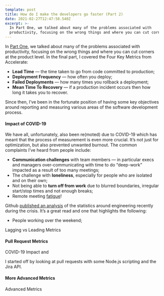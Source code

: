 ```yaml
---
template: post
title: How do I make the developers go faster (Part 2)
date: 2021-02-27T12:47:58.540Z
excerpt: >-
  In Part One, we talked about many of the problems associated with
  productivity, focusing on the wrong things and where you can cut corners…
---
```

In [Part One](https://medium.com/hwintegral-consulting-cto/how-do-i-make-the-developers-go-faster-eb2cf34a1ee2), we talked about many of the problems associated with productivity, focusing on the wrong things and where you can cut corners at the product level. In the final part, I covered the Four Key Metrics from Accelerate:

*   **Lead Time** — the time taken to go from code committed to production;
*   **Deployment Frequency** — how often you deploy;
*   **Failed Deployments** — how many times you rollback a deployment;
*   **Mean Time To Recovery** — if a production incident occurs then how long it takes you to recover.

Since then, I’ve been in the fortunate position of having some key objectives around reporting and measuring various areas of the software development process. 

#### Impact of COVID-19

We have all, unfortunately, also been re(moted) due to COVID-19 which has meant that the process of measurement is even more crucial. It’s not just for optimization, but also prevented unwanted burnout. The common complaints I’ve heard from people include:

*   **Communication challenges** with team members — in particular execs and managers over-communicating with time to do “deep-work” impacted as a result of too many meetings;
*   The challenge with **loneliness**, especially for people who are isolated and on their own;
*   Not being able to **turn off from work** due to blurred boundaries, irregular start/stop times and not enough breaks;
*   Remote meeting [fatigue](https://www.bbc.com/worklife/article/20200421-why-zoom-video-chats-are-so-exhausting)!

Github [published an analysis](https://github.blog/2020-05-06-octoverse-spotlight-an-analysis-of-developer-productivity-work-cadence-and-collaboration-in-the-early-days-of-covid-19/#secondtheme) of the statistics around engineering recently during the crisis. It’s a great read and one that highlights the following:

*   People working over the weekend;

Lagging vs Leading Metrics

#### Pull Request Metrics

COVID-19 Impact and 

I started off by looking at pull requests with some Node.js scripting and the Jira API. 

#### More Advanced Metrics

Advanced Metrics
